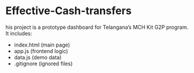 # Effective-Cash-transfers
his project is a prototype dashboard for Telangana’s MCH Kit G2P program.
It includes:
- index.html (main page)
- app.js (frontend logic)
- data.js (demo data)
- .gitignore (ignored files)
